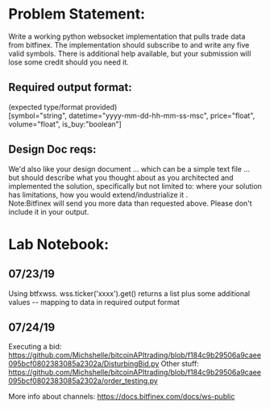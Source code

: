# Problem Statement:

Write a working python websocket implementation that pulls trade data from bitfinex.  The implementation should subscribe to and write any five valid symbols.  There is additional help available, but your submission will lose some credit should you need it.             

## Required output format: 
 (expected type/format provided)         
 [symbol="string", datetime="yyyy-mm-dd-hh-mm-ss-msc", price="float", volume="float", is_buy:"boolean"]


## Design Doc reqs:
We'd also like your design document ... which can be a simple text file ... but should describe what you thought about as you architected and implemented the solution, specifically but not limited to: where your solution has limitations, how you would extend/industrialize it  .      
Note:Bitfinex will send you more data than requested above. Please don't include it in your output. 

# Lab Notebook:

## 07/23/19
Using btfxwss. wss.ticker('xxxx').get() returns a list plus some additional values -- mapping to data in required output format

## 07/24/19
Executing a bid: https://github.com/Michshelle/bitcoinAPItrading/blob/f184c9b29506a9caee095bcf0802383085a2302a/DisturbingBid.py
Other stuff: https://github.com/Michshelle/bitcoinAPItrading/blob/f184c9b29506a9caee095bcf0802383085a2302a/order_testing.py

More info about channels: https://docs.bitfinex.com/docs/ws-public